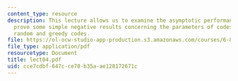 ```yaml
---
content_type: resource
description: This lecture allows us to examine the asymptotic performance of codes,
  prove some simple negative results concerning the parameters of codes, and analyze
  random and greedy codes.
file: https://ol-ocw-studio-app-production.s3.amazonaws.com/courses/6-895-essential-coding-theory-fall-2004/cce7cdbf647cce78b35aae128172671c_lect04.pdf
file_type: application/pdf
resourcetype: Document
title: lect04.pdf
uid: cce7cdbf-647c-ce78-b35a-ae128172671c
---
```

